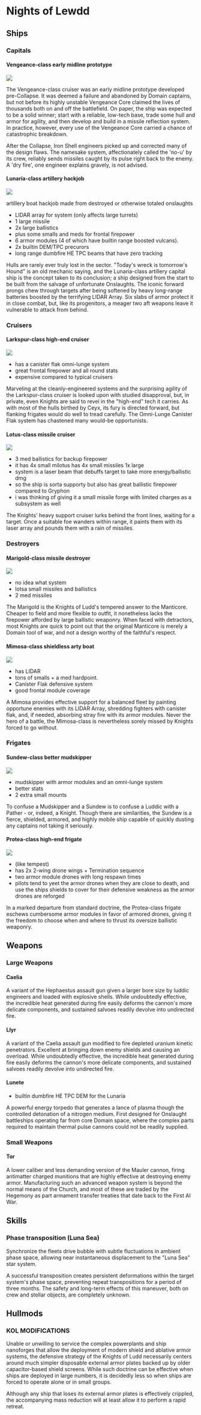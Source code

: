 # Nights of Lewdd

## Ships

### Capitals

#### Vengeance-class early midline prototype

![](graphics/ships/vengeance.png)

The Vengeance-class cruiser was an early midline prototype developed pre-Collapse. It was deemed a failure and abandoned by Domain captains, but not before its highly unstable Vengeance Core claimed the lives of thousands both on and off the battlefield. On paper, the ship was expected to be a solid winner; start with a reliable, low-tech base, trade some hull and armor for agility, and then develop and build in a missile reflection system. In practice, however, every use of the Vengeance Core carried a chance of catastrophic breakdown.

After the Collapse, Iron Shell engineers picked up and corrected many of the design flaws. The namesake system, affectionately called the 'no-u' by its crew, reliably sends missiles caught by its pulse right back to the enemy. A 'dry fire', one engineer explains gravely, is not advised.

#### Lunaria-class artillery hackjob

![](graphics/ships/kol_lunaria.png)

artillery boat hackjob made from destroyed or otherwise totaled onslaughts

- LIDAR array for system (only affects large turrets)
- 1 large missile
- 2x large ballistics
- plus some smalls and meds for frontal firepower
- 6 armor modules (4 of which have builtin range boosted vulcans).
- 2x builtin DEM/TPC precurors
- long range dumbfire HE TPC beams that have zero tracking

Hulls are rarely ever truly lost in the sector. "Today's wreck is tomorrow's Hound" is an old mechanic saying, and the Lunaria-class artillery capital ship is the concept taken to its conclusion; a ship designed from the start to be built from the salvage of unfortunate Onslaughts. The iconic forward prongs chew through targets after being softened by heavy long-range batteries boosted by the terrifying LIDAR Array. Six slabs of armor protect it in close combat, but, like its progenitors, a meager two aft weapons leave it vulnerable to attack from behind.

### Cruisers

#### Larkspur-class high-end cruiser

![](graphics/ships/kol_larkspur.png)

- has a canister flak omni-lunge system
- great frontal firepower and all round stats
- expensive compared to typical cruisers

Marveling at the cleanly-engineered systems and the surprising agility of the Larkspur-class cruiser is looked upon with studied disapproval, but, in private, even Knights are said to revel in the "high-end" tech it carries. As with most of the hulls birthed by Ceyx, its fury is directed forward, but flanking frigates would do well to tread carefully. The Omni-Lunge Canister Flak system has chastened many would-be opportunists.

#### Lotus-class missile cruiser

![](graphics/ships/kol_lotus.png)

- 3 med ballistics for backup firepower
- it has 4x small milotus has 4x small missiles 1x large
- system is a laser beam that debuffs target to take more energy/ballistic dmg
- so the ship is sorta supporty but also has great ballistic firepower compared to Gryphon
- i was thinking of giving it a small missile forge with limited charges as a subsystem as well

The Knights' heavy support cruiser lurks behind the front lines, waiting for a target. Once a suitable foe wanders within range, it paints them with its laser array and pounds them with a rain of missiles.

### Destroyers

#### Marigold-class missile destroyer

![](graphics/ships/kol_marigold.png)

- no idea what system
- lotsa small missiles and ballistics
- 2 med missiles

The Marigold is the Knights of Ludd's tempered answer to the Manticore. Cheaper to field and more flexible to outfit, it nonetheless lacks the firepower afforded by large ballistic weaponry. When faced with detractors, most Knights are quick to point out that the original Manticore is merely a Domain tool of war, and not a design worthy of the faithful's respect.

#### Mimosa-class shieldless arty boat

![](graphics/ships/kol_mimosa.png)

- has LIDAR
- tons of smalls + a med hardpoint.
- Canister Flak defensive system
- good frontal module coverage

A Mimosa provides effective support for a balanced fleet by painting opportune enemies with its LIDAR Array, shredding fighters with canister flak, and, if needed, absorbing stray fire with its armor modules. Never the hero of a battle, the Mimosa-class is nevertheless sorely missed by Knights forced to go without.

### Frigates

#### Sundew-class better mudskipper

![](graphics/ships/kol_sundew.png)

- mudskipper with armor modules and an omni-lunge system
- better stats
- 2 extra small mounts

To confuse a Mudskipper and a Sundew is to confuse a Luddic with a Pather - or, indeed, a Knight. Though there are similarities, the Sundew is a fierce, shielded, armored, and highly mobile ship capable of quickly dusting any captains not taking it seriously.

#### Protea-class high-end frigate

![](graphics/ships/kol_protea.png)

- (like tempest)
- has 2x 2-wing drone wings + Termination sequence
- two armor module drones with long respawn times
- pilots tend to yeet the armor drones when they are close to death, and use the ships shields to cover for their defensive weakness as the armor drones are reforged

In a marked departure from standard doctrine, the Protea-class frigate eschews cumbersome armor modules in favor of armored drones, giving it the freedom to choose when and where to thrust its oversize ballistic weaponry.

## Weapons

### Large Weapons

#### Caelia

A variant of the Hephaestus assault gun given a larger bore size by luddic engineers and loaded with explosive shells. While undoubtedly effective, the incredible heat generated during fire easily deforms the cannon's more delicate components, and sustained salvoes readily devolve into undirected fire.

#### Llyr
A variant of the Caelia assault gun modified to fire depleted uranium kinetic penetrators. Excellent at bringing down enemy shields and causing an overload. While undoubtedly effective, the incredible heat generated during fire easily deforms the cannon's more delicate components, and sustained salvoes readily devolve into undirected fire.

#### Lunete

- builtin dumbfire HE TPC DEM for the Lunaria

A powerful energy torpedo that generates a lance of plasma though the controlled detonation of a nitrogen medium.  First designed for Onslaught battleships operating far from core Domain space, where the complex parts required to maintain thermal pulse cannons could not be readily supplied. 


### Small Weapons

#### Tor

A lower caliber and less demanding version of the Mauler cannon, firing antimatter charged munitions that are highly effective at destroying enemy armor. Manufacturing such an advanced weapon system is beyond the normal means of the Church, and most of these are traded by the Hegemony as part armament transfer treaties that date back to the First AI War.

## Skills

### Phase transposition (Luna Sea)
Synchronize the fleets drive bubble with subtle fluctuations in ambient phase space, allowing near instantaneous displacement to the "Luna Sea" star system.

A successful transposition creates persistent deformations within the target system's phase space, preventing repeat transpositions for a period of three months. The safety and long-term effects of this maneuver, both on crew and stellar objects, are completely unknown. 

## Hullmods 
### KOL MODIFICATIONS

Unable or unwilling to service the complex powerplants and ship nanoforges that allow the deployment of modern shield and ablative armor systems, the defensive strategy of the Knights of Ludd necessarily centers around much simpler disposable external armor plates backed up by older capacitor-based shield screens. While such doctrine can be effective when ships are deployed in large numbers, it is decidedly less so when ships are forced to operate alone or in small groups.

Although any ship that loses its external armor plates is effectively crippled, the accompanying mass reduction will at least allow it to perform a rapid retreat.